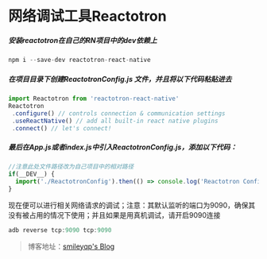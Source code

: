 # 网络调试工具Reactotron

##### 安装reactotron在自己的RN项目中的dev依赖上
 ``` js
npm i --save-dev reactotron-react-native
 ```
##### 在项目目录下创建ReactotronConfig.js 文件，并且将以下代码粘贴进去
 ``` js
import Reactotron from 'reactotron-react-native'
Reactotron
  .configure() // controls connection & communication settings
  .useReactNative() // add all built-in react native plugins
  .connect() // let's connect!
```
##### 最后在App.js或者index.js中引入ReactotronConfig.js，添加以下代码：
``` js
//注意此处文件路径改为自己项目中的相对路径
if(__DEV__) {
  import('./ReactotronConfig').then(() => console.log('Reactotron Configured'))
}
```
现在便可以进行相关网络请求的调试；注意：其默认监听的端口为9090，确保其没有被占用的情况下使用；并且如果是用真机调试，请开启9090连接
``` js
adb reverse tcp:9090 tcp:9090
```

> 博客地址：[smileyqp's Blog](https://blog.csdn.net/qq_34273059/article/details/100124501)